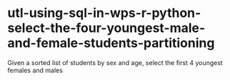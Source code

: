 # utl-using-sql-in-wps-r-python-select-the-four-youngest-male-and-female-students-partitioning
Given a sorted list of students by sex and age, select the first 4 youngest females and males 
